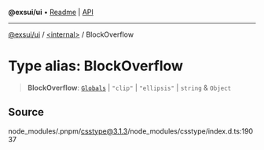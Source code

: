 **@exsui/ui** • [Readme](../../README.md) \| [API](../../globals.md)

***

[@exsui/ui](../../README.md) / [\<internal\>](../README.md) / BlockOverflow

# Type alias: BlockOverflow

> **BlockOverflow**: [`Globals`](Globals.md) \| `"clip"` \| `"ellipsis"` \| `string` & `Object`

## Source

node\_modules/.pnpm/csstype@3.1.3/node\_modules/csstype/index.d.ts:19037
